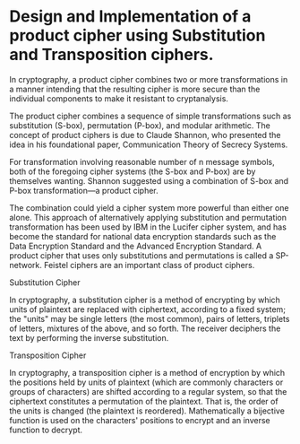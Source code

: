 # Design and Implementation of a product cipher using Substitution and Transposition ciphers.

In cryptography, a product cipher combines two or more transformations in a manner intending that the resulting cipher is more secure than the individual components to make it resistant to cryptanalysis. 

The product cipher combines a sequence of simple transformations such as substitution (S-box), permutation (P-box), and modular arithmetic. The concept of product ciphers is due to Claude Shannon, who presented the idea in his foundational paper, Communication Theory of Secrecy Systems.

For transformation involving reasonable number of n message symbols, both of the foregoing cipher systems (the S-box and P-box) are by themselves wanting. Shannon suggested using a combination of S-box and P-box transformation—a product cipher. 

The combination could yield a cipher system more powerful than either one alone. This approach of alternatively applying substitution and permutation transformation has been used by IBM in the Lucifer cipher system, and has become the standard for national data encryption standards such as the Data Encryption Standard and the Advanced Encryption Standard. A product cipher that uses only substitutions and permutations is called a SP-network. Feistel ciphers are an important class of product ciphers.

Substitution Cipher

In cryptography, a substitution cipher is a method of encrypting by which units of plaintext are replaced with ciphertext, according to a fixed system; the "units" may be single letters (the most common), pairs of letters, triplets of letters, mixtures of the above, and so forth. The receiver deciphers the text by performing the inverse substitution.

Transposition Cipher

In cryptography, a transposition cipher is a method of encryption by which the positions held by units of plaintext (which are commonly characters or groups of characters) are shifted according to a regular system, so that the ciphertext constitutes a permutation of the plaintext. That is, the order of the units is changed (the plaintext is reordered). Mathematically a bijective function is used on the characters' positions to encrypt and an inverse function to decrypt.
